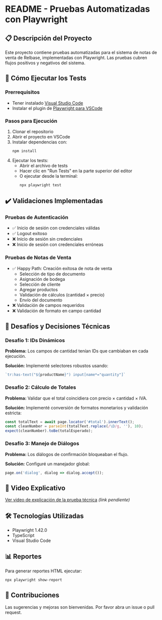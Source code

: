# README - Pruebas Automatizadas con Playwright

## 📋 Descripción del Proyecto
Este proyecto contiene pruebas automatizadas para el sistema de notas de venta de Relbase, implementadas con Playwright. Las pruebas cubren flujos positivos y negativos del sistema.

## 🚀 Cómo Ejecutar los Tests

### Prerrequisitos
- Tener instalado [Visual Studio Code](https://code.visualstudio.com/)
- Instalar el plugin de [Playwright para VSCode](https://marketplace.visualstudio.com/items?itemName=ms-playwright.playwright)

### Pasos para Ejecución
1. Clonar el repositorio
2. Abrir el proyecto en VSCode
3. Instalar dependencias con:
   ```bash
   npm install
   ```
4. Ejecutar los tests:
   - Abrir el archivo de tests
   - Hacer clic en "Run Tests" en la parte superior del editor
   - O ejecutar desde la terminal:
     ```bash
     npx playwright test
     ```

## ✔️ Validaciones Implementadas

### Pruebas de Autenticación
- ✅ Inicio de sesión con credenciales válidas
- ✅ Logout exitoso
- ❌ Inicio de sesión sin credenciales
- ❌ Inicio de sesión con credenciales erróneas

### Pruebas de Notas de Venta
- ✅ Happy Path: Creación exitosa de nota de venta
  - Selección de tipo de documento
  - Asignación de bodega
  - Selección de cliente
  - Agregar productos
  - Validación de cálculos (cantidad × precio)
  - Envío del documento
- ❌ Validación de campos requeridos
- ❌ Validación de formato en campo cantidad

## 🧩 Desafíos y Decisiones Técnicas

### Desafío 1: IDs Dinámicos
**Problema:** Los campos de cantidad tenían IDs que cambiaban en cada ejecución.

**Solución:** Implementé selectores robustos usando:
```typescript
`tr:has-text("${productName}") input[name*="quantity"]`
```

### Desafío 2: Cálculo de Totales
**Problema:** Validar que el total coincidiera con precio × cantidad × IVA.

**Solución:** Implementé conversión de formatos monetarios y validación estricta:
```typescript
const totalText = await page.locator('#total').innerText();
const cleanNumber = parseInt(totalText.replace(/\D/g, ''), 10);
expect(cleanNumber).toBe(totalEsperado);
```

### Desafío 3: Manejo de Diálogos
**Problema:** Los diálogos de confirmación bloqueaban el flujo.

**Solución:** Configuré un manejador global:
```typescript
page.on('dialog', dialog => dialog.accept());
```

## 🎥 Video Explicativo
[Ver video de explicación de la prueba técnica](https://ejemplo.com/video-explicativo) *(link pendiente)*

## 🛠️ Tecnologías Utilizadas
- Playwright 1.42.0
- TypeScript
- Visual Studio Code

## 📊 Reportes
Para generar reportes HTML ejecutar:
```bash
npx playwright show-report
```

## 🤝 Contribuciones
Las sugerencias y mejoras son bienvenidas. Por favor abra un issue o pull request.